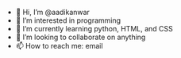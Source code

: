 - 👋 Hi, I’m @aadikanwar
- 👀 I’m interested in programming
- 🌱 I’m currently learning python, HTML, and CSS
- 💞️ I’m looking to collaborate on anything
- 📫 How to reach me: email

